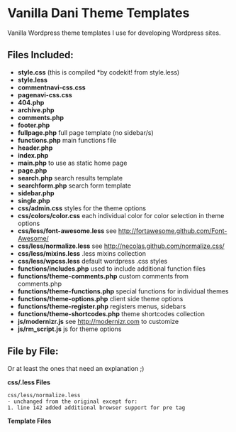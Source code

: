 Vanilla Dani Theme Templates
============================

Vanilla Wordpress theme templates I use for developing Wordpress sites.

**Files Included:**
-------------------

* **style.css** (this is compiled *by codekit! from style.less)
* **style.less**
* **commentnavi-css.css**
* **pagenavi-css.css**
* **404.php** 
* **archive.php**
* **comments.php** 
* **footer.php**
* **fullpage.php** full page template (no sidebar/s)
* **functions.php** main functions file
* **header.php** 
* **index.php**
* **main.php** to use as static home page
* **page.php**
* **search.php** search results template
* **searchform.php** search form template
* **sidebar.php**
* **single.php**
* **css/admin.css** styles for the theme options
* **css/colors/color.css** each individual color for color selection in theme options
* **css/less/font-awesome.less** see http://fortawesome.github.com/Font-Awesome/
* **css/less/normalize.less** see http://necolas.github.com/normalize.css/ 
* **css/less/mixins.less** .less mixins collection
* **css/less/wpcss.less** default wordpress .css styles
* **functions/includes.php** used to include additional function files
* **functions/theme-comments.php** custom comments from comments.php
* **functions/theme-functions.php** special functions for individual themes
* **functions/theme-options.php** client side theme options
* **functions/theme-register.php** registers menus, sidebars
* **functions/theme-shortcodes.php** theme shortcodes collection
* **js/modernizr.js** see http://modernizr.com to customize
* **js/rm_script.js** js for theme options

**File by File:**
-----------------
Or at least the ones that need an explanation ;)

**css/.less Files**


	css/less/normalize.less
	- unchanged from the original except for:
	1. line 142 added additional browser support for pre tag
	

**Template Files**